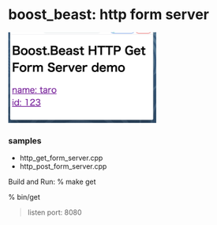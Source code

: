 boost_beast: http form server
===============

<img src="https://raw.githubusercontent.com/ohwada/MAC_cpp_Samples/master/boost_beast/screenshots/get_form_server.png" width="300" />

### samples
- http_get_form_server.cpp
- http_post_form_server.cpp

Build and Run:
% make get

% bin/get
> listen port: 8080


